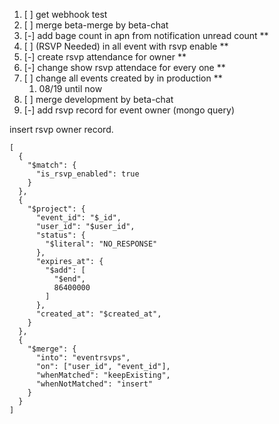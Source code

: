 1. [ ] get webhook test
2. [ ] merge beta-merge by beta-chat
3. [-] add bage count in apn from notification unread count **
4. [ ] (RSVP Needed) in all event with rsvp enable **
5. [-] create rsvp attendance for owner **
6. [-]  change show rsvp attendace for every one **
7. [ ] change all events created by in production **
	1. 08/19 until now
8. [ ] merge development by beta-chat
9. [-] add rsvp record for event owner (mongo query)

insert rsvp owner record.
```
[
  {
    "$match": {
      "is_rsvp_enabled": true
    }
  },
  {
    "$project": {
      "event_id": "$_id",
      "user_id": "$user_id",
      "status": {
        "$literal": "NO_RESPONSE"
      },
      "expires_at": {
        "$add": [
          "$end",
          86400000
        ]
      },
      "created_at": "$created_at",
    }
  },
  {
    "$merge": {
      "into": "eventrsvps", 
      "on": ["user_id", "event_id"],
      "whenMatched": "keepExisting",
      "whenNotMatched": "insert"
    }
  }
]

```